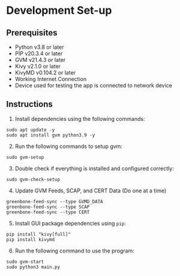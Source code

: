 # Development Set-up
## Prerequisites
* Python v3.8 or later 
* PIP v20.3.4 or later 
* GVM v21.4.3 or later
* Kivy v2.1.0 or later
* KivyMD v0.104.2 or later
* Working Internet Connection
* Device used for testing the app is connected to network device

## Instructions

1. Install dependencies using the following commands: 
```
sudo apt update -y
sudo apt install gvm python3.9 -y 
```

2. Run the following commands to setup gvm:
```
sudo gvm-setup
```

3. Double check if everything is installed and configured correctly:
```
sudo gvm-check-setup
```

4. Update GVM Feeds, SCAP, and CERT Data (Do one at a time)
```
greenbone-feed-sync --type GVMD_DATA
greenbone-feed-sync --type SCAP
greenbone-feed-sync --type CERT
```

5. Install GUI package dependencies using `pip`:
```
pip install "kivy[full]"
pip install kivymd
```

6. Run the following command to use the program:
```
sudo gvm-start
sudo python3 main.py
```
